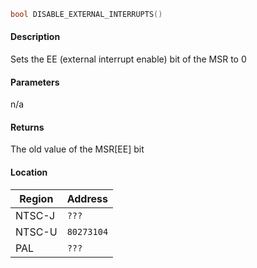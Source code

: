 ```c
bool DISABLE_EXTERNAL_INTERRUPTS()
```

#### Description

Sets the EE (external interrupt enable) bit of the MSR to 0

#### Parameters

n/a

#### Returns

The old value of the MSR[EE] bit

#### Location

| Region      | Address      |
| ----------- | ------------ |
| NTSC-J      | `???`        |
| NTSC-U      | `80273104`   |
| PAL         | `???`        |